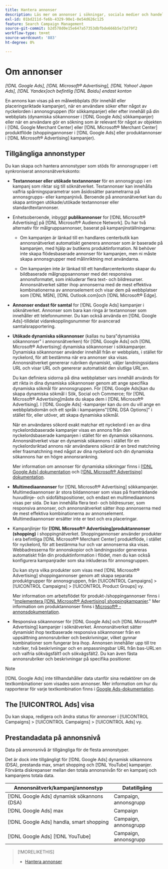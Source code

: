 ```yaml
---
title: Hantera annonser
description: Läs mer om annonser i sökningar, sociala medier och handel, inklusive tillgängliga annonstyper.
exl-id: 01bd211d-fe6b-4329-90e1-0e54d626c125
feature: Search Campaign Management
source-git-commit: b2d578d0e15e647a57353dbfbde666b5e72d79f2
workflow-type: tm+mt
source-wordcount: '883'
ht-degree: 0%

---
```


# Om annonser

*[!DNL Google Ads], [!DNL Microsoft® Advertising], [!DNL Yahoo! Japan Ads], [!DNL Yandex]och befintlig [!DNL Baidu] endast konton*

En annons kan visas på en målwebbplats (för innehåll eller placeringsriktade kampanjer), när en användare söker efter något av nyckelorden i annonsgruppen (för sökkampanjer) eller efter innehåll på din webbplats (dynamiska sökannonser i [!DNL Google Ads] sökkampanjer) eller när en användare gör en sökning som är relevant för något av objekten i [!DNL Google Merchant Center] eller [!DNL Microsoft® Merchant Center] produktflöde (shoppingannonser i [!DNL Google Ads] eller produktannonser i [!DNL Microsoft® Advertising] kampanjer).

## Tillgängliga annonstyper

Du kan skapa och hantera annonstyper som stöds för annonsgrupper i ett synkroniserat annonsnätverkskonto:

* **Textannonser eller utökade textannonser** för en annonsgrupp i en kampanj som riktar sig till söknätverket. Textannonser kan innehålla valfria spårningsparametrar som åsidosätter parametrarna på annonsgrupps- eller kampanjnivå. Beroende på annonsnätverket kan du skapa antingen utökade/utökade textannonser eller standardtextannonser.

* Enhetsoberoende, inbyggt **publikannonser** for [!DNL Microsoft® Advertising] på [!DNL Microsoft® Audience Network]. Du har två alternativ för målgruppsannonser, baserat på kampanjinställningarna:

   * Om kampanjen är länkad till en handlares centerbutik kan annonsnätverket automatiskt generera annonser som är baserade på kampanjen, med hjälp av butikens produktinformation. Ni behöver inte skapa flödesbaserade annonser för kampanjen, men ni måste skapa annonsgrupper med målinriktning mot användarna.

   * Om kampanjen inte är länkad till ett handlarcenterkonto skapar du bildbaserade målgruppsannonser med det responsiva annonsformatet, som inkluderar flera text- och bildresurser. Annonsnätverket sätter ihop annonserna med de mest effektiva kombinationerna av annonselement och visar dem på webbplatser som [!DNL MSN], [!DNL Outlook.com]och [!DNL Microsoft® Edge].

* **Annonser endast för samtal** for [!DNL Google Ads] kampanjer i söknätverket. Annonser som bara kan ringa är textannonser som innehåller ett telefonnummer. Du kan också använda en [!DNL Google Ads]-tilldelat vidarekopplingsnummer för avancerad samtalsrapportering.

* **Utökade dynamiska sökannonser** (kallas nu bara&quot;dynamiska sökannonser&quot; i annonsnätverken) för [!DNL Google Ads] och [!DNL Microsoft® Advertising] dynamiska sökannonser i sökkampanjer. Dynamiska sökannonser använder innehåll från er webbplats, i stället för nyckelord, för att bestämma när era annonser ska visas. Annonsnätverket genererar rubriken dynamiskt, väljer landningssidans URL och visar URL och genererar automatiskt den slutliga URL:en.

  Du kan definiera sidorna på dina webbplatser vars innehåll används för att rikta in dina dynamiska sökannonser genom att ange specifika dynamiska sökmål för annonsgruppen. För [!DNL Google Ads]kan du skapa dynamiska sökmål i Sök, Social och Commerce; för [!DNL Microsoft® Advertising]måste du skapa dem i [!DNL Microsoft® Advertising]. I [!DNL Google Ads] -kampanjer kan du om du vill ange en webbplatsdomän och ett språk i kampanjens&quot;[!DNL DSA Options]&quot; i stället för, eller utöver, att skapa dynamiska sökmål.

  När en användares sökord exakt matchar ett nyckelord i en av dina nyckelordsbaserade kampanjer visas en annons från den nyckelordsbaserade kampanjen i stället för en dynamisk sökannons. Annonsnätverket visar en dynamisk sökannons i stället för en nyckelordsriktad annons när användarens sökord är en bred matchning eller frasmatchning med något av dina nyckelord och din dynamiska sökannons har en högre annonsrankning.

  Mer information om annonser för dynamiska sökningar finns i [[!DNL Google Ads] dokumentation](https://support.google.com/google-ads/answer/2471185) och [[!DNL Microsoft® Advertising] dokumentation](https://help.ads.microsoft.com/#apex/ads/en/56794).

* **Multimediaannonser** for [!DNL Microsoft® Advertising] sökkampanjer. Multimediaannonser är stora bildannonser som visas på framträdande huvudlinje- och sidofältspositioner, och endast en multimediaannons visas per sida. De kan innehålla flera text- och bildresurser, som responsiva annonser, och annonsnätverket sätter ihop annonserna med de mest effektiva kombinationerna av annonselement. Multimediaannonser ersätter inte er text och era placeringar.

* Kampanjlinjer för **[!DNL Microsoft® Advertising]produktannonser (shopping)** i shoppingnätverket. Shoppingannonser använder produkter i era befintliga [!DNL Microsoft® Merchant Center] produktflöde, i stället för nyckelord, för att bestämma hur och var annonserna ska visas. Webbadresserna för annonskopior och landningssidor genereras automatiskt från din produktinformation i flödet, men du kan också konfigurera kampanjrader som ska inkluderas för annonsgruppen.

  Du kan styra vilka produkter som visas med [!DNL Microsoft® Advertising] shoppingannonser genom att skapa separata produktgrupper för annonsgruppen, från [!UICONTROL Campaigns] > [!UICONTROL Campaigns] > [!UICONTROL Product Groups] vy.

  Mer information om arbetsflödet för produkt-/shoppingannonser finns i &quot;[Implementera [!DNL Microsoft® Advertising] shoppingkampanjer](/help/search-social-commerce/campaign-management/special-campaign-types/microsoft-shopping-campaigns.md).&quot;  Mer information om produktannonser finns i [Microsoft® - annonsdokumentation](https://help.ads.microsoft.com/#apex/3/en/51082).

* Responsiva sökannonser för [!DNL Google Ads] och [!DNL Microsoft® Advertising] kampanjer i söknätverket. Annonsnätverket sätter dynamiskt ihop textbaserade responsiva sökannonser från en uppsättning annonsrubriker och beskrivningar, vilket gynnar kombinationer som fungerar bra ihop. Annonsen innehåller upp till tre rubriker, två beskrivningar och en anpassningsbar URL från bas-URL:en och valfria sökvägsfält1 och sökvägsfält2. Du kan även fästa annonsrubriker och beskrivningar på specifika positioner.

>[!NOTE]
>
>[!DNL Google Ads] inte tillhandahåller data utanför sina redaktörer om de textkombinationer som visades som annonser. Mer information om hur du rapporterar för varje textkombination finns i [Google Ads-dokumentation](https://support.google.com/google-ads/answer/7684791).

## The [!UICONTROL Ads] visa

Du kan skapa, redigera och ändra status för annonser i [!UICONTROL Campaigns] > [!UICONTROL Campaigns] > [!UICONTROL Ads] vy.

## Prestandadata på annonsnivå

Data på annonsnivå är tillgängliga för de flesta annonstyper.

Det är dock inte tillgängligt för [!DNL Google Ads] dynamisk sökannons (DSA), prestanda max, smart shopping och [!DNL YouTube] kampanjer. Förvänta diskrepanser mellan den totala annonsnivån för en kampanj och kampanjens totala data.

| Annonsnätverk/kampanj/annonstyp | Datatillgång |
|---|---|
| [!DNL Google Ads] dynamisk sökannons (DSA) | Campaign, annonsgrupp |
| [!DNL Google Ads] max | Campaign |
| [!DNL Google Ads] handla, smart shopping | Campaign, annonsgrupp |
| [!DNL Google Ads] [!DNL YouTube] | Campaign, annonsgrupp |

>[!MORELIKETHIS]
>
>* [Hantera annonser](ad-manage.md)
